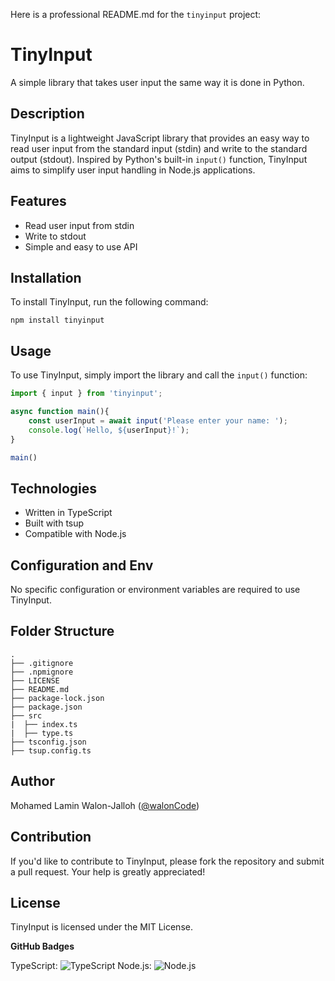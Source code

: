 Here is a professional README.md for the `tinyinput` project:

**TinyInput**
================

A simple library that takes user input the same way it is done in Python.

**Description**
---------------

TinyInput is a lightweight JavaScript library that provides an easy way to read user input from the standard input (stdin) and write to the standard output (stdout). Inspired by Python's built-in `input()` function, TinyInput aims to simplify user input handling in Node.js applications.

**Features**
------------

* Read user input from stdin
* Write to stdout
* Simple and easy to use API

**Installation**
--------------

To install TinyInput, run the following command:

```
npm install tinyinput
```

**Usage**
-----

To use TinyInput, simply import the library and call the `input()` function:
```ts
import { input } from 'tinyinput';

async function main(){
    const userInput = await input('Please enter your name: ');
    console.log(`Hello, ${userInput}!`);
}

main()
```

**Technologies**
-------------

* Written in TypeScript
* Built with tsup
* Compatible with Node.js

**Configuration and Env**
------------------------

No specific configuration or environment variables are required to use TinyInput.

**Folder Structure**
---------------------

```
.
├── .gitignore
├── .npmignore
├── LICENSE
├── README.md
├── package-lock.json
├── package.json
├── src
|  ├── index.ts
|  ├── type.ts
├── tsconfig.json
├── tsup.config.ts
```

**Author**
---------

Mohamed Lamin Walon-Jalloh ([@walonCode](https://github.com/walonCode))

**Contribution**
-------------

If you'd like to contribute to TinyInput, please fork the repository and submit a pull request. Your help is greatly appreciated!

**License**
---------

TinyInput is licensed under the MIT License.

**GitHub Badges**

 TypeScript: ![TypeScript](https://img.shields.io/badge/-TypeScript-3178C6?style=flat-square&logo=typescript&logoColor=white)
 Node.js: ![Node.js](https://img.shields.io/badge/-Node.js-339933?style=flat-square&logo=node.js&logoColor=white)